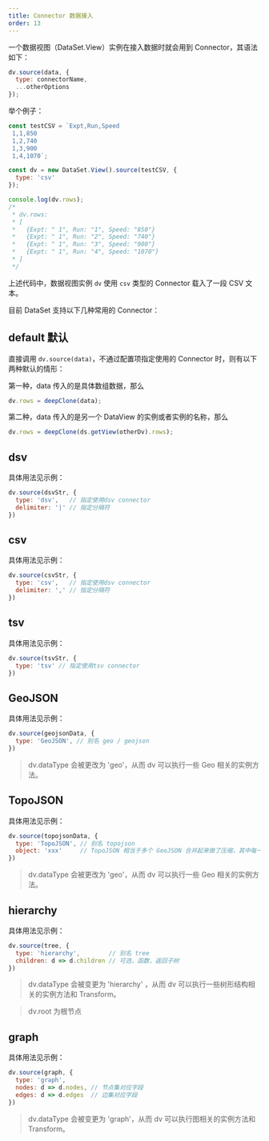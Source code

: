 ```yaml
---
title: Connector 数据接入
order: 13
---
```


一个数据视图（DataSet.View）实例在接入数据时就会用到 Connector，其语法如下：

```js
dv.source(data, {
  type: connectorName,
  ...otherOptions
});
```

举个例子：

```js
const testCSV = `Expt,Run,Speed
 1,1,850
 1,2,740
 1,3,900
 1,4,1070`;

const dv = new DataSet.View().source(testCSV, {
  type: 'csv'
});

console.log(dv.rows);
/*
 * dv.rows:
 * [
 *   {Expt: " 1", Run: "1", Speed: "850"}
 *   {Expt: " 1", Run: "2", Speed: "740"}
 *   {Expt: " 1", Run: "3", Speed: "900"}
 *   {Expt: " 1", Run: "4", Speed: "1070"}
 * ]
 */
```

上述代码中，数据视图实例 `dv` 使用 `csv` 类型的 Connector 载入了一段 CSV 文本。

目前 DataSet 支持以下几种常用的 Connector：

## default 默认

直接调用 `dv.source(data)`，不通过配置项指定使用的 Connector 时，则有以下两种默认的情形：

第一种，data 传入的是具体数组数据，那么

```js
dv.rows = deepClone(data);
```

第二种，data 传入的是另一个 DataView 的实例或者实例的名称，那么

```js
dv.rows = deepClone(ds.getView(otherDv).rows);
```

## dsv

具体用法见示例：

```js
dv.source(dsvStr, {
  type: 'dsv',   // 指定使用dsv connector
  delimiter: '|' // 指定分隔符
})
```

## csv

具体用法见示例：

```js
dv.source(csvStr, {
  type: 'csv',   // 指定使用dsv connector
  delimiter: ',' // 指定分隔符
})
```

## tsv

具体用法见示例：

```js
dv.source(tsvStr, {
  type: 'tsv' // 指定使用tsv connector
})
```

## GeoJSON

具体用法见示例：

```js
dv.source(geojsonData, {
  type: 'GeoJSON', // 别名 geo / geojson
})
```

> dv.dataType 会被更改为 'geo'，从而 dv 可以执行一些 Geo 相关的实例方法。

## TopoJSON

具体用法见示例：

```js
dv.source(topojsonData, {
  type: 'TopoJSON', // 别名 topojson
  object: 'xxx'     // TopoJSON 相当于多个 GeoJSON 合并起来做了压缩，其中每一个 object 都相当于一份 GeoJSON 数据，指定 object 就是从中提取一份 Geo 数据
})
```

> dv.dataType 会被更改为 'geo'，从而 dv 可以执行一些 Geo 相关的实例方法。

## hierarchy

具体用法见示例：

```js
dv.source(tree, {
  type: 'hierarchy',        // 别名 tree
  children: d => d.children // 可选，函数，返回子树
})
```

> dv.dataType 会被变更为 'hierarchy' ，从而 dv 可以执行一些树形结构相关的实例方法和 Transform。

> dv.root 为根节点

## graph

具体用法见示例：

```js
dv.source(graph, {
  type: 'graph',
  nodes: d => d.nodes, // 节点集对应字段
  edges: d => d.edges  // 边集对应字段
})
```

> dv.dataType 会被变更为 'graph'，从而 dv 可以执行图相关的实例方法和 Transform。
